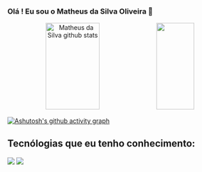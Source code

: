### Olá ! Eu sou o Matheus da Silva Oliveira 👋

<div align="center">  
  <img width="49%" height="195px" src="https://github-readme-stats.vercel.app/api?username=MatheusSilvaOliveira08&show_icons=true&count_private=true&hide_border=true&title_color=00bfbf&icon_color=00bfbf&text_color=c9d1d9&bg_color=0d1117" alt="Matheus da Silva github stats""/> 
  <img width="41%" height="195px" src="https://github-readme-stats.vercel.app/api/top-langs/?username=MatheusSilvaOliveira08&layout=compact&hide_border=true&title_color=00bfbf&text_color=00bfbf&bg_color=0d1117" />
</div>

[![Ashutosh's github activity graph](https://github-readme-activity-graph.vercel.app/graph?username=MatheusSilvaOliveira08&bg_color=000000&color=15e5a6&line=07e9a5&point=0a855c&area=true&hide_border=true)](https://github.com/ashutosh00710/github-readme-activity-graph)


## Tecnólogias que eu tenho conhecimento:

<div style = "display: inline_block">
 <img align = "center" src = "https://img.shields.io/badge/Python-3776AB?style=for-the-badge&logo=python&logoColor=whit"> 
  <img align = "center" src = "https://img.shields.io/badge/Java-ED8B00?style=for-the-badge&logo=openjdk&logoColor=white"> 

</div>
